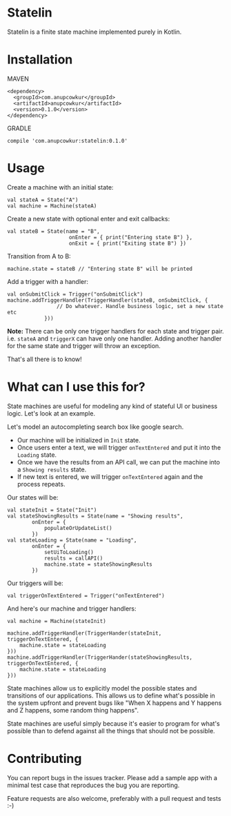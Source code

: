 # Statelin
Statelin is a finite state machine implemented purely in Kotlin.

# Installation

MAVEN
```
<dependency>
  <groupId>com.anupcowkur</groupId>
  <artifactId>anupcowkur</artifactId>
  <version>0.1.0</version>
</dependency>
```
GRADLE

```
compile 'com.anupcowkur:statelin:0.1.0'
```

# Usage
Create a machine with an initial state:
```
val stateA = State("A")
val machine = Machine(stateA)
```

Create a new state with optional enter and exit callbacks:
```
val stateB = State(name = "B",
                    onEnter = { print("Entering state B") },
                    onExit = { print("Exiting state B") })
```

Transition from A to B:
```
machine.state = stateB // "Entering state B" will be printed
```

Add a trigger with a handler:
```
val onSubmitClick = Trigger("onSubmitClick")
machine.addTriggerHandler(TriggerHandler(stateB, onSubmitClick, {
                // Do whatever. Handle business logic, set a new state etc
            }))
```

**Note:** There can be only one trigger handlers for each state and trigger pair.
i.e. `stateA` and `triggerX` can have only one handler. Adding another handler for the
same state and trigger will throw an exception. 

That's all there is to know!

# What can I use this for?
State machines are useful for modeling any kind of stateful UI or business
logic. Let's look at an example.

Let's model an autocompleting search box like google search.

- Our machine will be initialized in `Init` state.
- Once users enter a text, we will trigger `onTextEntered` and put it into the `Loading` state.
- Once we have the results from an API call, we can put the machine into a `Showing results` state. 
- If new text is entered, we will trigger `onTextEntered` again and the process repeats.

Our states will be:
```
val stateInit = State("Init")
val stateShowingResults = State(name = "Showing results",
        onEnter = {
            populateOrUpdateList()
        })
val stateLoading = State(name = "Loading",
        onEnter = {
            setUiToLoading()
            results = callAPI()
            machine.state = stateShowingResults
        })
```

Our triggers will be:
```
val triggerOnTextEntered = Trigger("onTextEntered")
```


And here's our machine and trigger handlers:

```
val machine = Machine(stateInit)

machine.addTriggerHandler(TriggerHander(stateInit, triggerOnTextEntered, {
    machine.state = stateLoading
}))
machine.addTriggerHandler(TriggerHander(stateShowingResults, triggerOnTextEntered, {
    machine.state = stateLoading
}))
```
  
State machines allow us to explicitly model the possible states and transitions of
our applications. This allows us to define what's possible in the system upfront
and prevent bugs like "When X happens and Y happens and Z happens, some random thing
happens". 


State machines are useful simply because it's easier to program for what's possible
 than to defend against all the things that should not be possible.
 
# Contributing
You can report bugs in the issues tracker. Please add a sample app
 with a minimal test case that reproduces the bug you are reporting.
 
Feature requests are also welcome, preferably with a pull request and tests :-)


  